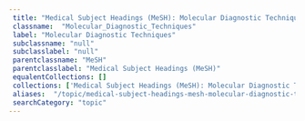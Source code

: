 ```yaml
--- 
 title: "Medical Subject Headings (MeSH): Molecular Diagnostic Techniques" 
 classname:  "Molecular_Diagnostic_Techniques" 
 label: "Molecular Diagnostic Techniques" 
 subclassname: "null" 
 subclasslabel: "null" 
 parentclassname: "MeSH" 
 parentclasslabel: "Medical Subject Headings (MeSH)" 
 equalentCollections: [] 
 collections: ['Medical Subject Headings (MeSH): Molecular Diagnostic Techniques']
 aliases:  "/topic/medical-subject-headings-mesh-molecular-diagnostic-techniques"  
 searchCategory: "topic" 
---
```

